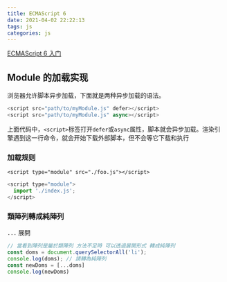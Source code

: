 ```yaml
---
title: ECMAScript 6 
date: 2021-04-02 22:22:13
tags: js
categories: js
---
```


[ECMAScript 6 入门](http://es6.ruanyifeng.com/)

## Module 的加载实现

浏览器允许脚本异步加载，下面就是两种异步加载的语法。

```js
<script src="path/to/myModule.js" defer></script>
<script src="path/to/myModule.js" async></script>
```
上面代码中，`<script>`标签打开`defer`或`async`属性，脚本就会异步加载。渲染引擎遇到这一行命令，就会开始下载外部脚本，但不会等它下载和执行  

### 加载规则
`<script type="module" src="./foo.js"></script>`  

```js
<script type="module">
  import './index.js';
</script>
```

### 類陣列轉成純陣列

`...` 展開

```js
// 當看到陣列是屬於類陣列 方法不足時 可以透過展開形式 轉成純陣列
const doms = document.querySelectorAll('li');
console.log(doms); // 請轉為純陣列
const newDoms = [...doms]
console.log(newDoms)
```
